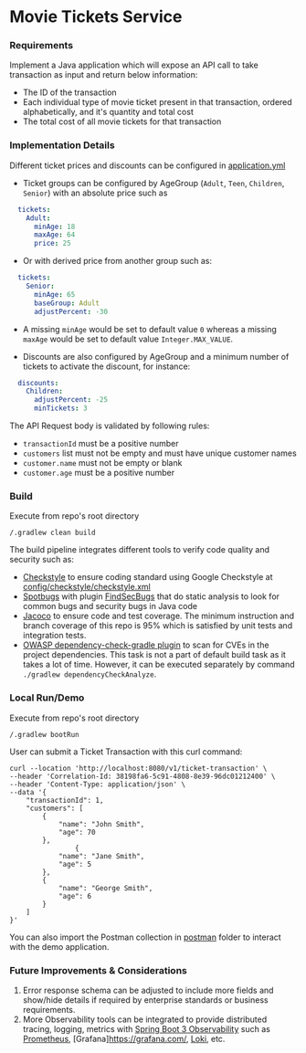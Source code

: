 # Movie Tickets Service

### Requirements

Implement a Java application which will expose an API call to take transaction as input and return below information:

* The ID of the transaction
* Each individual type of movie ticket present in that transaction, ordered alphabetically, and it's quantity and total
  cost
* The total cost of all movie tickets for that transaction

### Implementation Details

Different ticket prices and discounts can be configured in [application.yml](src/main/resources/application.yml)

* Ticket groups can be configured by AgeGroup (`Adult`, `Teen`, `Children`, `Senior`) with an absolute price such as

```yaml
  tickets:
    Adult:
      minAge: 18
      maxAge: 64
      price: 25
```

* Or with derived price from another group such as:

```yaml
  tickets:
    Senior:
      minAge: 65
      baseGroup: Adult
      adjustPercent: -30
```

* A missing `minAge` would be set to default value `0` whereas a missing `maxAge` would be set to default
  value `Integer.MAX_VALUE`.

* Discounts are also configured by AgeGroup and a minimum number of tickets to activate the discount, for instance:

```yaml
  discounts:
    Children:
      adjustPercent: -25
      minTickets: 3
```

The API Request body is validated by following rules:

* `transactionId` must be a positive number
* `customers` list must not be empty and must have unique customer names
* `customer.name` must not be empty or blank
* `customer.age` must be a positive number

### Build

Execute from repo's root directory

```shell
/.gradlew clean build
```

The build pipeline integrates different tools to verify code quality and security such as:

* [Checkstyle](https://checkstyle.sourceforge.io/) to ensure coding standard using Google Checkstyle
  at [config/checkstyle/checkstyle.xml](config/checkstyle/checkstyle.xml)
* [Spotbugs](https://spotbugs.github.io/) with plugin [FindSecBugs](https://find-sec-bugs.github.io/) that do static
  analysis to look for common bugs and security bugs in Java code
* [Jacoco](https://github.com/jacoco/jacoco) to ensure code and test coverage. The minimum instruction
  and branch coverage of this repo is 95% which is satisfied by unit tests and integration tests.
* [OWASP dependency-check-gradle plugin](https://plugins.gradle.org/plugin/org.owasp.dependencycheck) to scan for CVEs
  in the project dependencies. This task is not a part of default build task as it takes a lot of time. However, it can
  be executed separately by command `./gradlew dependencyCheckAnalyze`.

### Local Run/Demo

Execute from repo's root directory

```shell
/.gradlew bootRun
```

User can submit a Ticket Transaction with this curl command:

```shell
curl --location 'http://localhost:8080/v1/ticket-transaction' \
--header 'Correlation-Id: 38198fa6-5c91-4808-8e39-96dc01212400' \
--header 'Content-Type: application/json' \
--data '{
    "transactionId": 1,
    "customers": [
        {
            "name": "John Smith",
            "age": 70
        },
                {
            "name": "Jane Smith",
            "age": 5
        },
        {
            "name": "George Smith",
            "age": 6
        }
    ]
}'
```

You can also import the Postman collection in [postman](postman) folder to interact with the demo application.

### Future Improvements & Considerations

1. Error response schema can be adjusted to include more fields and show/hide details if required by enterprise
   standards or business requirements.
2. More Observability tools can be integrated to provide distributed tracing, logging, metrics
   with [Spring Boot 3 Observability](https://spring.io/blog/2022/10/12/observability-with-spring-boot-3) such as
   [Prometheus](https://prometheus.io/), [Grafana]https://grafana.com/, [Loki](https://github.com/loki4j/loki-logback-appender),
   etc.

